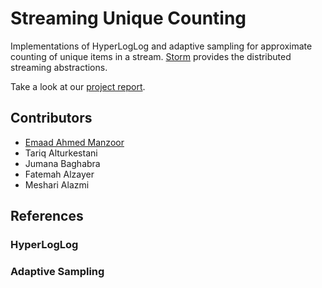Streaming Unique Counting
==========================

Implementations of HyperLogLog and adaptive sampling for approximate counting of unique items
in a stream. [Storm](http://storm-project.net) provides the distributed streaming abstractions.

Take a look at our [project report](http://github.com/emaadmanzoor/streaming-unique-counting).

## Contributors

   * [Emaad Ahmed Manzoor](http://eyeshalfclosed.com)
   * Tariq Alturkestani
   * Jumana Baghabra
   * Fatemah Alzayer
   * Meshari Alazmi

## References

### HyperLogLog

### Adaptive Sampling
